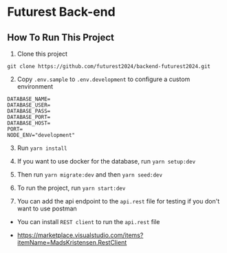 # Futurest Back-end

## How To Run This Project

1. Clone this project

```
git clone https://github.com/futurest2024/backend-futurest2024.git
```

2. Copy `.env.sample` to `.env.development` to configure a custom environment

```
DATABASE_NAME=
DATABASE_USER=
DATABASE_PASS=
DATABASE_PORT=
DATABASE_HOST=
PORT=
NODE_ENV="development"
```

3. Run `yarn install`

4. If you want to use docker for the database, run `yarn setup:dev`

5. Then run `yarn migrate:dev` and then `yarn seed:dev`

6. To run the project, run `yarn start:dev`

7. You can add the api endpoint to the `api.rest` file for testing if you don't want to use postman

- You can install `REST client` to run the `api.rest` file

- https://marketplace.visualstudio.com/items?itemName=MadsKristensen.RestClient
